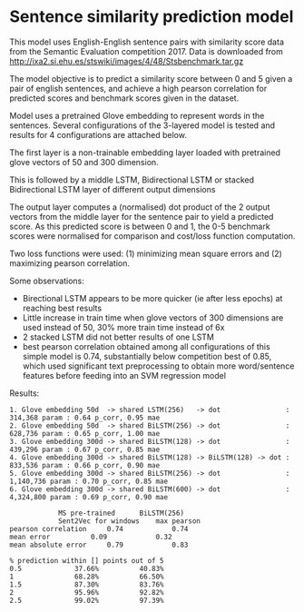 # Sentence similarity prediction model

This model uses English-English sentence pairs with similarity score data from the Semantic Evaluation competition 2017.
Data is downloaded from http://ixa2.si.ehu.es/stswiki/images/4/48/Stsbenchmark.tar.gz

The model objective is to predict a similarity score between 0 and 5 given a pair of english sentences, and achieve a high pearson correlation for predicted scores and benchmark scores given in the dataset.

Model uses a pretrained Glove embedding to represent words in the sentences.
Several configurations of the 3-layered model is tested and results for 4 configurations are attached below.

The first layer is a non-trainable embedding layer loaded with pretrained glove vectors of 50 and 300 dimension.

This is followed by a middle LSTM, Bidirectional LSTM or stacked Bidirectional LSTM layer of different output dimensions 

The output layer computes a (normalised) dot product of the 2 output vectors from the middle layer for the sentence pair to yield a predicted score. As this predicted score is between 0 and 1, the 0-5 benchmark scores were normalised for comparison and cost/loss function computation.

Two loss functions were used: (1) minimizing mean square errors and (2) maximizing pearson correlation.

Some observations:
- Birectional LSTM appears to be more quicker (ie after less epochs) at reaching best results
- Little increase in train time when glove vectors of 300 dimensions are used instead of 50, 30% more train time instead of 6x
- 2 stacked LSTM did not better results of one LSTM
- best pearson correlation obtained among all configurations of this simple model is 0.74,
  substantially below competition best of 0.85, 
  which used significant text preprocessing to obtain more word/sentence features
  before feeding into an SVM regression model

Results:
                                                    
    1. Glove embedding 50d  -> shared LSTM(256)   -> dot                :   314,368 param : 0.64 p_corr, 0.95 mae
    2. Glove embedding 50d  -> shared BiLSTM(256) -> dot                :   628,736 param : 0.65 p_corr, 1.00 mae
    3. Glove embedding 300d -> shared BiLSTM(128) -> dot                :   439,296 param : 0.67 p_corr, 0.85 mae
    4. Glove embedding 300d -> shared BiLSTM(128) -> BiLSTM(128) -> dot :   833,536 param : 0.66 p_corr, 0.90 mae
    5. Glove embedding 300d -> shared BiLSTM(256) -> dot                : 1,140,736 param : 0.70 p_corr, 0.85 mae
    6. Glove embedding 300d -> shared BiLSTM(600) -> dot                : 4,324,800 param : 0.69 p_corr, 0.90 mae

				MS pre-trained		BiLSTM(256)
				Sent2Vec for windows	max pearson
	pearson correlation		0.74			0.74
	mean error			0.09			0.32
	mean absolute error		0.79			0.83

	% prediction within [] points out of 5		
	0.5				37.66%			40.83%
	1				68.28%			66.50%
	1.5				87.30%			83.76%
	2				95.96%			92.82%
	2.5				99.02%			97.39%
